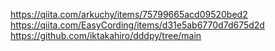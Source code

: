 https://qiita.com/arkuchy/items/75799665acd09520bed2
https://qiita.com/EasyCording/items/d31e5ab6770d7d675d2d
https://github.com/iktakahiro/dddpy/tree/main
